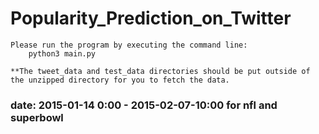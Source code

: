 # Popularity_Prediction_on_Twitter

	Please run the program by executing the command line: 
		python3 main.py
		
	**The tweet_data and test_data directories should be put outside of the unzipped directory for you to fetch the data.
	

### date: 2015-01-14 0:00 - 2015-02-07-10:00 for nfl and superbowl
